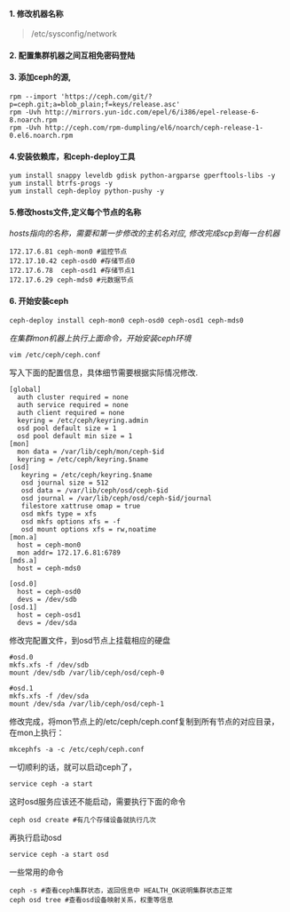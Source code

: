 #### 1. 修改机器名称
> /etc/sysconfig/network

#### 2.  配置集群机器之间互相免密码登陆

#### 3. 添加ceph的源,

    rpm --import 'https://ceph.com/git/?p=ceph.git;a=blob_plain;f=keys/release.asc'
    rpm -Uvh http://mirrors.yun-idc.com/epel/6/i386/epel-release-6-8.noarch.rpm
    rpm -Uvh http://ceph.com/rpm-dumpling/el6/noarch/ceph-release-1-0.el6.noarch.rpm
    
#### 4.安装依赖库，和ceph-deploy工具
    yum install snappy leveldb gdisk python-argparse gperftools-libs -y
    yum install btrfs-progs -y
    yum install ceph-deploy python-pushy -y

#### 5.修改hosts文件,定义每个节点的名称
*hosts指向的名称，需要和第一步修改的主机名对应, 修改完成scp到每一台机器*

    172.17.6.81 ceph-mon0 #监控节点
    172.17.10.42 ceph-osd0 #存储节点0
    172.17.6.78  ceph-osd1 #存储节点1
    172.17.6.29 ceph-mds0 #元数据节点

#### 6. 开始安装ceph
    ceph-deploy install ceph-mon0 ceph-osd0 ceph-osd1 ceph-mds0
*在集群mon机器上执行上面命令，开始安装ceph环境*

    vim /etc/ceph/ceph.conf
写入下面的配置信息，具体细节需要根据实际情况修改.

    [global]
      auth cluster required = none
      auth service required = none
      auth client required = none
      keyring = /etc/ceph/keyring.admin
      osd pool default size = 1
      osd pool default min size = 1
    [mon]
      mon data = /var/lib/ceph/mon/ceph-$id
      keyring = /etc/ceph/keyring.$name
    [osd]
       keyring = /etc/ceph/keyring.$name
       osd journal size = 512
       osd data = /var/lib/ceph/osd/ceph-$id
       osd journal = /var/lib/ceph/osd/ceph-$id/journal
       filestore xattruse omap = true
       osd mkfs type = xfs
       osd mkfs options xfs = -f
       osd mount options xfs = rw,noatime
    [mon.a]
      host = ceph-mon0
      mon addr= 172.17.6.81:6789
    [mds.a]
      host = ceph-mds0
    
    [osd.0]
      host = ceph-osd0
      devs = /dev/sdb
    [osd.1]
      host = ceph-osd1
      devs = /dev/sda
    
修改完配置文件，到osd节点上挂载相应的硬盘

    #osd.0
    mkfs.xfs -f /dev/sdb
    mount /dev/sdb /var/lib/ceph/osd/ceph-0
    
    #osd.1
    mkfs.xfs -f /dev/sda
    mount /dev/sda /var/lib/ceph/osd/ceph-1

修改完成，将mon节点上的/etc/ceph/ceph.conf复制到所有节点的对应目录， 在mon上执行：

    mkcephfs -a -c /etc/ceph/ceph.conf

一切顺利的话，就可以启动ceph了，

    service ceph -a start

这时osd服务应该还不能启动，需要执行下面的命令
    
    ceph osd create #有几个存储设备就执行几次

再执行启动osd

    service ceph -a start osd


一些常用的命令

    ceph -s #查看ceph集群状态，返回信息中 HEALTH_OK说明集群状态正常
    ceph osd tree #查看osd设备映射关系，权重等信息
